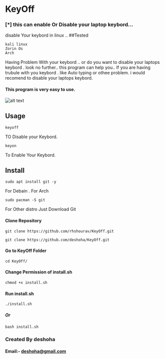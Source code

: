 
# KeyOff
### [*] this can enable Or Disable your laptop keybord...
disable Your keybord in linux ..
##Tested
```
kali linux
Zorin Os
Arch
```
Having Problem With your keybord .. or do you want to disable your laptops keybord . look no further..
this program can help you..
If you are having trubule with you keybord . like Auto typing or othee problem.
i would recomend to disable your laptops keybord.
#### This program is very easy to use.

![alt text](https://github.com/deshoha/Keyoff/blob/main/keyoff.png?raw=true)


## Usage

```
keyoff 
```
TO Disable your Keybord.
```
keyon
```
To Enable Your Keybord.


## Install
```
sudo apt install git -y
```
For Debain .
For Arch 
```
sudo pacman -S git
```
For Other distro 
Just Download Git

#### Clone Repository
```
git clone https://github.com/rhshourav/KeyOff.git
```
```
git clone https://github.com/deshoha/KeyOff.git
```
#### Go to KeyOff Folder
```
cd KeyOff/
```

#### Change Permission of install.sh
```
chmod +x install.sh
```

#### Run install.sh
```
./install.sh
```
##### Or
```
bash install.sh
```


### Created By deshoha
#### Email:- deshoha@gmail.com
